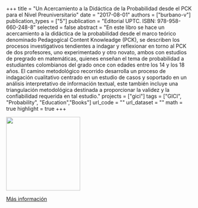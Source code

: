 +++
title = "Un Acercamiento a la Didáctica de la Probabilidad desde el PCK para el Nivel Preuniversitario"
date = "2017-08-01"
authors = ["burbano-v"]
publication_types = ["5"]
publication = "Editorial UPTC. ISBN: 978-958-660-248-8"
selected = false
abstract = "En este libro se hace un acercamiento a la didáctica de la probabilidad desde el marco teórico denominado Pedagogícal Content Knowleadge (PCK), se describen los procesos investigativos tendientes a indagar y reflexionar en torno al PCK de dos profesores, uno experimentado y otro novato, ambos con estudios de pregrado en matemáticas, quienes enseñan el tema de probabilidad a estudiantes colombianos del grado once con edades entre los 14 y los 18 años.  El camino metodológico recorrido desarrolla un proceso de indagación cualitativo centrado en un estudio de casos y soportado en un análisis interpretativo de información textual, este también incluye una triangulación metodológica destinada a proporcionar la validez y la confiabilidad requerida en tal estudio."
projects = ["gici"]
tags = ["GICI", "Probability", "Education","Books"]
url_code = ""
url_dataset = ""
math = true
highlight = true
+++

<img src="https://simehbucket.s3.amazonaws.com/images/a43a8974b98583f5163181f5fd8d9678-medium.jpg" width=200>

[Más información](https://editorial.uptc.edu.co/gpd-un-acercamiento-a-la-didactica-de-la-probabilidad-desde-el-pck-9789586602488.html)
